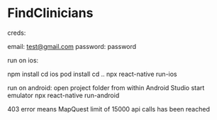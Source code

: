 # FindClinicians

creds: 

email: test@gmail.com
password: password

run on ios:

npm install
cd ios
pod install
cd ..
npx react-native run-ios

run on android:
open project folder from within Android Studio
start emulator
npx react-native run-android

403 error means MapQuest limit of 15000 api calls has been reached
